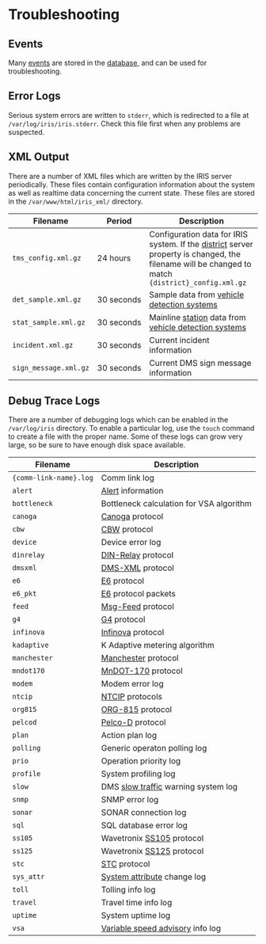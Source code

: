 # Troubleshooting

## Events

Many [events] are stored in the [database], and can be used for troubleshooting.

## Error Logs

Serious system errors are written to `stderr`, which is redirected to a file
at `/var/log/iris/iris.stderr`.  Check this file first when any problems are
suspected.

## XML Output

There are a number of XML files which are written by the IRIS server
periodically.  These files contain configuration information about the system as
well as realtime data concerning the current state.  These files are stored in
the `/var/www/html/iris_xml/` directory.

Filename              | Period     | Description
----------------------|------------|---------------
`tms_config.xml.gz`   | 24 hours   | Configuration data for IRIS system.  If the [district] server property is changed, the filename will be changed to match `{district}_config.xml.gz`
`det_sample.xml.gz`   | 30 seconds | Sample data from [vehicle detection systems]
`stat_sample.xml.gz`  | 30 seconds | Mainline [station] data from [vehicle detection systems]
`incident.xml.gz`     | 30 seconds | Current incident information
`sign_message.xml.gz` | 30 seconds | Current DMS sign message information

## Debug Trace Logs

There are a number of debugging logs which can be enabled in the `/var/log/iris`
directory.  To enable a particular log, use the `touch` command to create a file
with the proper name.  Some of these logs can grow very large, so be sure to
have enough disk space available.

Filename               | Description
-----------------------|-----------------
`{comm-link-name}.log` | Comm link log
`alert`                | [Alert] information
`bottleneck`           | Bottleneck calculation for VSA algorithm
`canoga`               | [Canoga] protocol
`cbw`                  | [CBW] protocol
`device`               | Device error log
`dinrelay`             | [DIN-Relay] protocol
`dmsxml`               | [DMS-XML] protocol
`e6`                   | [E6] protocol
`e6_pkt`               | [E6] protocol packets
`feed`                 | [Msg-Feed] protocol
`g4`                   | [G4] protocol
`infinova`             | [Infinova] protocol
`kadaptive`            | K Adaptive metering algorithm
`manchester`           | [Manchester] protocol
`mndot170`             | [MnDOT-170] protocol
`modem`                | Modem error log
`ntcip`                | [NTCIP] protocols
`org815`               | [ORG-815] protocol
`pelcod`               | [Pelco-D] protocol
`plan`                 | Action plan log
`polling`              | Generic operaton polling log
`prio`                 | Operation priority log
`profile`              | System profiling log
`slow`                 | DMS [slow traffic] warning system log
`snmp`                 | SNMP error log
`sonar`                | SONAR connection log
`sql`                  | SQL database error log
`ss105`                | Wavetronix [SS105] protocol
`ss125`                | Wavetronix [SS125] protocol
`stc`                  | [STC] protocol
`sys_attr`             | [System attribute] change log
`toll`                 | Tolling info log
`travel`               | Travel time info log
`uptime`               | System uptime log
`vsa`                  | [Variable speed advisory] info log


[Alert]: alerts.html
[Canoga]: protocols.html#canoga
[CBW]: protocols.html#cbw
[database]: database.html
[DIN-Relay]: protocols.html#din-relay
[district]: installation.html#server-properties
[DMS-XML]: protocols.html#dms-xml
[E6]: protocols.html#e6
[events]: events.html
[G4]: protocols.html#g4
[Infinova]: protocols.html#infinova
[Manchester]: protocols.html#manchester
[MnDOT-170]: protocols.html#mndot-170
[Msg-Feed]: protocols.html#msg-feed
[NTCIP]: protocols.html#ntcip
[ORG-815]: protocols.html#org815
[Pelco-D]: protocols.html#pelco-d
[slow traffic]: slow_warning.html
[station]: road_topology.html#r_node-types
[SS105]: protocols.html#smartsensor
[SS125]: protocols.html#smartsensor
[STC]: protocols.html#stc
[system attribute]: system_attributes.html
[Variable speed advisory]: vsa.html
[vehicle detection systems]: vehicle_detection.html
